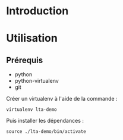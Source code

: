 # Introduction

# Utilisation

## Prérequis

  * python
  * python-virtualenv
  * git

Créer un virtualenv à l'aide de la commande :

	virtualenv lta-demo 

Puis installer les dépendances :

	source ./lta-demo/bin/activate
